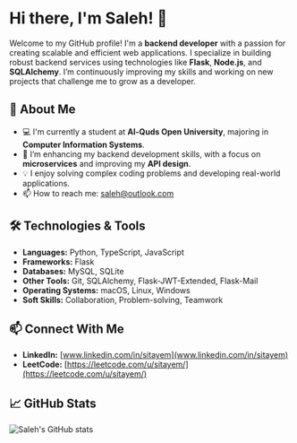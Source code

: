 # Hi there, I'm Saleh! 👋

Welcome to my GitHub profile! I'm a **backend developer** with a passion for creating scalable and efficient web applications. I specialize in building robust backend services using technologies like **Flask**, **Node.js**, and **SQLAlchemy**. I’m continuously improving my skills and working on new projects that challenge me to grow as a developer.

## 🚀 About Me

- 💻 I'm currently a student at **Al-Quds Open University**, majoring in **Computer Information Systems**.
- 🌱 I’m enhancing my backend development skills, with a focus on **microservices** and improving my **API design**.
- 💡 I enjoy solving complex coding problems and developing real-world applications.
- 📫 How to reach me: saleh@outlook.com

## 🛠️ Technologies & Tools

- **Languages:** Python, TypeScript, JavaScript
- **Frameworks:** Flask
- **Databases:** MySQL, SQLite
- **Other Tools:** Git, SQLAlchemy, Flask-JWT-Extended, Flask-Mail
- **Operating Systems:** macOS, Linux, Windows
- **Soft Skills:** Collaboration, Problem-solving, Teamwork

## 📫 Connect With Me

- **LinkedIn:** [www.linkedin.com/in/sitayem](www.linkedin.com/in/sitayem)
- **LeetCode:** [https://leetcode.com/u/sitayem/](https://leetcode.com/u/sitayem/)

## 📈 GitHub Stats

![Saleh's GitHub stats](https://github-readme-stats.vercel.app/api?username=yourusername&show_icons=true&theme=radical)

